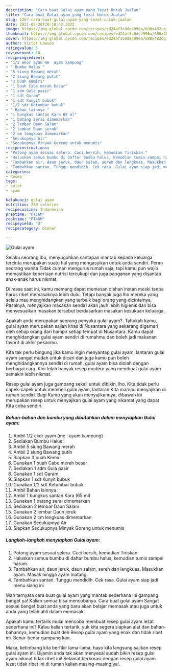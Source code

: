 ```yaml
---
description: "Cara buat Gulai ayam yang lezat Untuk Jualan"
title: "Cara buat Gulai ayam yang lezat Untuk Jualan"
slug: 1267-cara-buat-gulai-ayam-yang-lezat-untuk-jualan
date: 2021-02-26T20:18:42.382Z
image: https://img-global.cpcdn.com/recipes/ed24af3c8de4996a/680x482cq70/gulai-ayam-foto-resep-utama.jpg
thumbnail: https://img-global.cpcdn.com/recipes/ed24af3c8de4996a/680x482cq70/gulai-ayam-foto-resep-utama.jpg
cover: https://img-global.cpcdn.com/recipes/ed24af3c8de4996a/680x482cq70/gulai-ayam-foto-resep-utama.jpg
author: Victor Lawson
ratingvalue: 5
reviewcount: 10
recipeingredient:
- "1/2 ekor ayam me  ayam kampung"
- " Bumbu Halus "
- "5 siung Bawang merah"
- "2 siung Bawang putih"
- "3 buah Kemiri"
- "1 buah Cabe merah besar"
- "1 sdm Gula pasir"
- "1 sdt Garam"
- "1 sdt Kunyit bubuk"
- "1/2 sdt Ketumbar bubuk"
- " Bahan lainnya "
- "1 bungkus santan Kara 65 ml"
- "1 batang serai dimemarkan"
- "2 lembar Daun Salam"
- "2 lembar Daun jeruk"
- "2 cm lengkuas dimemarkan"
- "Secukupnya Air"
- "Secukupnya Minyak Goreng untuk menumis"
recipeinstructions:
- "Potong ayam sesuai selera. Cuci bersih, kemudian Tiriskan."
- "Haluskan semua bumbu di daftar bumbu halus, kemudian tumis sampai harum."
- "Tambahkan air, daun jeruk, daun salam, sereh dan lengkuas. Masukkan ayam. Masak hingga ayam matang."
- "Tambahkan santan. Tunggu mendidih. Cek rasa. Gulai ayam siap jadi menu siang ini"
categories:
- Resep
tags:
- gulai
- ayam

katakunci: gulai ayam 
nutrition: 238 calories
recipecuisine: Indonesian
preptime: "PT16M"
cooktime: "PT40M"
recipeyield: "3"
recipecategory: Dinner

---
```



![Gulai ayam](https://img-global.cpcdn.com/recipes/ed24af3c8de4996a/680x482cq70/gulai-ayam-foto-resep-utama.jpg)

Selaku seorang ibu, menyuguhkan santapan mantab kepada keluarga tercinta merupakan suatu hal yang mengasyikan untuk anda sendiri. Peran seorang  wanita Tidak cuman mengurus rumah saja, tapi kamu pun wajib memastikan keperluan nutrisi tercukupi dan juga panganan yang disantap anak-anak harus nikmat.

Di masa  saat ini, kamu memang dapat memesan olahan instan meski tanpa harus ribet memasaknya lebih dulu. Tetapi banyak juga lho mereka yang selalu mau menghidangkan yang terbaik bagi orang yang dicintainya. Pasalnya, menyajikan masakan sendiri akan jauh lebih higienis dan bisa menyesuaikan masakan tersebut berdasarkan masakan kesukaan keluarga. 



Apakah anda merupakan seorang penyuka gulai ayam?. Tahukah kamu, gulai ayam merupakan sajian khas di Nusantara yang sekarang digemari oleh setiap orang dari hampir setiap tempat di Nusantara. Kamu dapat menghidangkan gulai ayam sendiri di rumahmu dan boleh jadi makanan favorit di akhir pekanmu.

Kita tak perlu bingung jika kamu ingin menyantap gulai ayam, lantaran gulai ayam sangat mudah untuk dicari dan juga kamu pun boleh menghidangkannya sendiri di rumah. gulai ayam bisa diolah dengan berbagai cara. Kini telah banyak resep modern yang membuat gulai ayam semakin lebih nikmat.

Resep gulai ayam juga gampang sekali untuk dibikin, lho. Kita tidak perlu capek-capek untuk membeli gulai ayam, lantaran Kita mampu menyajikan di rumah sendiri. Bagi Kamu yang akan menyajikannya, dibawah ini merupakan resep untuk menyajikan gulai ayam yang nikamat yang dapat Kita coba sendiri.

<!--inarticleads1-->

##### Bahan-bahan dan bumbu yang dibutuhkan dalam menyiapkan Gulai ayam:

1. Ambil 1/2 ekor ayam (me : ayam kampung)
1. Sediakan  Bumbu Halus :
1. Ambil 5 siung Bawang merah
1. Ambil 2 siung Bawang putih
1. Siapkan 3 buah Kemiri
1. Gunakan 1 buah Cabe merah besar
1. Sediakan 1 sdm Gula pasir
1. Gunakan 1 sdt Garam
1. Siapkan 1 sdt Kunyit bubuk
1. Gunakan 1/2 sdt Ketumbar bubuk
1. Ambil  Bahan lainnya :
1. Ambil 1 bungkus santan Kara (65 ml)
1. Gunakan 1 batang serai dimemarkan
1. Sediakan 2 lembar Daun Salam
1. Gunakan 2 lembar Daun jeruk
1. Gunakan 2 cm lengkuas dimemarkan
1. Gunakan Secukupnya Air
1. Siapkan Secukupnya Minyak Goreng untuk menumis




<!--inarticleads2-->

##### Langkah-langkah menyiapkan Gulai ayam:

1. Potong ayam sesuai selera. Cuci bersih, kemudian Tiriskan.
1. Haluskan semua bumbu di daftar bumbu halus, kemudian tumis sampai harum.
1. Tambahkan air, daun jeruk, daun salam, sereh dan lengkuas. Masukkan ayam. Masak hingga ayam matang.
1. Tambahkan santan. Tunggu mendidih. Cek rasa. Gulai ayam siap jadi menu siang ini




Wah ternyata cara buat gulai ayam yang mantab sederhana ini gampang banget ya! Kalian semua bisa mencobanya. Cara buat gulai ayam Sangat sesuai banget buat anda yang baru akan belajar memasak atau juga untuk anda yang telah ahli dalam memasak.

Apakah kamu tertarik mulai mencoba membuat resep gulai ayam lezat sederhana ini? Kalau kalian tertarik, yuk kita segera siapkan alat dan bahan-bahannya, kemudian buat deh Resep gulai ayam yang enak dan tidak ribet ini. Benar-benar gampang kan. 

Maka, ketimbang kita berfikir lama-lama, hayo kita langsung sajikan resep gulai ayam ini. Dijamin anda tak akan menyesal sudah bikin resep gulai ayam nikmat tidak ribet ini! Selamat berkreasi dengan resep gulai ayam lezat tidak ribet ini di rumah kalian masing-masing,ya!.

